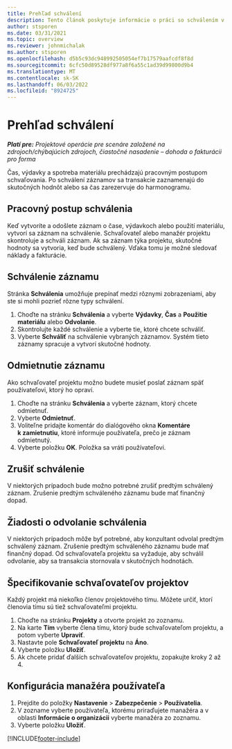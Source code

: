 ```yaml
---
title: Prehľad schválení
description: Tento článok poskytuje informácie o práci so schválením v prevádzke projektu.
author: stsporen
ms.date: 03/31/2021
ms.topic: overview
ms.reviewer: johnmichalak
ms.author: stsporen
ms.openlocfilehash: d5b5c93dc948992505054ef7b17579aafcdf8f8d
ms.sourcegitcommit: 6cfc50d89528df977a8f6a55c1ad39d99800d9b4
ms.translationtype: MT
ms.contentlocale: sk-SK
ms.lasthandoff: 06/03/2022
ms.locfileid: "8924725"
---
```

# <a name="approvals-overview"></a>Prehľad schválení

_**Platí pre:** Projektové operácie pre scenáre založené na zdrojoch/chýbajúcich zdrojoch, čiastočné nasadenie – dohoda o fakturácii pro forma_

Čas, výdavky a spotreba materiálu prechádzajú pracovným postupom schvaľovania. Po schválení záznamov sa transakcie zaznamenajú do skutočných hodnôt alebo sa čas zarezervuje do harmonogramu.

## <a name="approvals-workflow"></a>Pracovný postup schválenia
Keď vytvoríte a odošlete záznam o čase, výdavkoch alebo použití materiálu, vytvorí sa záznam na schválenie. Schvaľovateľ alebo manažér projektu skontroluje a schváli záznam. Ak sa záznam týka projektu, skutočné hodnoty sa vytvoria, keď bude schválený. Vďaka tomu je možné sledovať náklady a fakturácie.

## <a name="approve-an-entry"></a>Schválenie záznamu
Stránka **Schválenia** umožňuje prepínať medzi rôznymi zobrazeniami, aby ste si mohli pozrieť rôzne typy schválení.
  
1. Choďte na stránku **Schválenia** a vyberte **Výdavky**, **Čas** a **Použitie materiálu** alebo **Odvolanie**.
2. Skontrolujte každé schválenie a vyberte tie, ktoré chcete schváliť.
3. Vyberte **Schváliť** na schválenie vybraných záznamov.
Systém tieto záznamy spracuje a vytvorí skutočné hodnoty.

## <a name="reject-an-entry"></a>Odmietnutie záznamu
Ako schvaľovateľ projektu možno budete musieť poslať záznam späť používateľovi, ktorý ho opraví.
  
1. Choďte na stránku **Schválenia** a vyberte záznam, ktorý chcete odmietnuť. 
2. Vyberte **Odmietnuť**.
3. Voliteľne pridajte komentár do dialógového okna **Komentáre k zamietnutiu**, ktoré informuje používateľa, prečo je záznam odmietnutý.
4. Vyberte položku **OK**. Položka sa vráti používateľovi.
  
## <a name="cancel-approval"></a>Zrušiť schválenie
V niektorých prípadoch bude možno potrebné zrušiť predtým schválený záznam. Zrušenie predtým schváleného záznamu bude mať finančný dopad. 

## <a name="approving-recall-requests"></a>Žiadosti o odvolanie schválenia
V niektorých prípadoch môže byť potrebné, aby konzultant odvolal predtým schválený záznam. Zrušenie predtým schváleného záznamu bude mať finančný dopad. Od schvaľovateľa projektu sa vyžaduje, aby schválil odvolanie, aby sa transakcia stornovala v skutočných hodnotách.

## <a name="specify-project-approvers"></a>Špecifikovanie schvaľovateľov projektov
Každý projekt má niekoľko členov projektového tímu. Môžete určiť, ktorí členovia tímu sú tiež schvaľovateľmi projektu.

1. Choďte na stránku **Projekty** a otvorte projekt zo zoznamu.
2. Na karte **Tím** vyberte člena tímu, ktorý bude schvaľovateľom projektu, a potom vyberte **Upraviť**.
3. Nastavte pole **Schvaľovateľ projektu** na **Áno**.
4. Vyberte položku **Uložiť**.
5. Ak chcete pridať ďalších schvaľovateľov projektu, zopakujte kroky 2 až 4.

## <a name="configure-the-users-manager"></a>Konfigurácia manažéra používateľa

1. Prejdite do položky **Nastavenie** > **Zabezpečenie** > **Používatelia**.
2. V zozname vyberte používateľa, ktorému priraďujete manažéra a v oblasti **Informácie o organizácii** vyberte manažéra zo zoznamu. 
3. Vyberte položku **Uložiť**.




[!INCLUDE[footer-include](../includes/footer-banner.md)]
